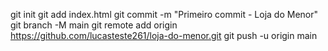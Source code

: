 git init
git add index.html
git commit -m "Primeiro commit - Loja do Menor"
git branch -M main
git remote add origin https://github.com/lucasteste261/loja-do-menor.git
git push -u origin main
